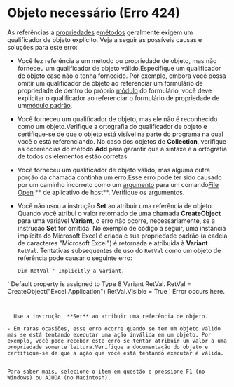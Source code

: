 
# Objeto necessário (Erro 424)

As referências a [propriedades](b8bdf64f-5920-1ae9-16d0-b26d09524a30.md) e[métodos](b8bdf64f-5920-1ae9-16d0-b26d09524a30.md) geralmente exigem um qualificador de objeto explícito. Veja a seguir as possíveis causas e soluções para este erro:



- Você fez referência a um método ou propriedade de objeto, mas não forneceu um qualificador de objeto válido.Especifique um qualificador de objeto caso não o tenha fornecido. Por exemplo, embora você possa omitir um qualificador de objeto ao referenciar um formulário de propriedade de dentro do próprio [módulo](b8bdf64f-5920-1ae9-16d0-b26d09524a30.md) do formulário, você deve explicitar o qualificador ao referenciar o formulário de propriedade de um[módulo padrão](b8bdf64f-5920-1ae9-16d0-b26d09524a30.md).
    
- Você forneceu um qualificador de objeto, mas ele não é reconhecido como um objeto.Verifique a ortografia do qualificador de objeto e certifique-se de que o objeto está visível na parte do programa na qual você o está referenciando. No caso dos objetos de  **Collection**, verifique as ocorrências do método **Add** para garantir que a sintaxe e a ortografia de todos os elementos estão corretas.
    
- Você forneceu um qualificador de objeto válido, mas alguma outra porção da chamada continha um erro.Esse erro pode ter sido causado por um caminho incorreto como um [argumento](b8bdf64f-5920-1ae9-16d0-b26d09524a30.md) para um comando[File Open](b8bdf64f-5920-1ae9-16d0-b26d09524a30.md) ** de aplicativo de host**. Verifique os argumentos.
    
- Você não usou a instrução  **Set** ao atribuir uma referência de objeto. Quando você atribui o valor retornado de uma chamada **CreateObject** para uma variável **Variant**, o erro não ocorre, necessariamente, se a instrução **Set** for omitida. No exemplo de código a seguir, uma instância implícita do Microsoft Excel é criada e sua propriedade padrão (a cadeia de caracteres "Microsoft Excel") é retornada e atribuída à **Variant** `RetVal`. Tentativas subsequentes de uso do  `RetVal` como um objeto de referência pode causar o seguinte erro:
    
  ```
  Dim RetVal ' Implicitly a Variant. 
' Default property is assigned to Type 8 Variant RetVal. 
RetVal = CreateObject("Excel.Application") 
RetVal.Visible = True ' Error occurs here. 

  ```


    Use a instrução  **Set** ao atribuir uma referência de objeto.
    
- Em raras ocasiões, esse erro ocorre quando se tem um objeto válido mas se está tentando executar uma ação inválida em um objeto. Por exemplo, você pode receber este erro se tentar atribuir um valor a uma propriedade somente leitura.Verifique a documentação do objeto e certifique-se de que a ação que você está tentando executar é válida.
    

Para saber mais, selecione o item em questão e pressione F1 (no Windows) ou AJUDA (no Macintosh).
